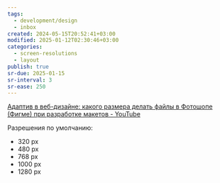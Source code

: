 ```yaml
---
tags:
  - development/design
  - inbox
created: 2024-05-15T20:52:41+03:00
modified: 2025-01-12T02:30:46+03:00
categories:
  - screen-resolutions
  - layout
publish: true
sr-due: 2025-01-15
sr-interval: 3
sr-ease: 250
---
```

[Адаптив в веб-дизайне: какого размера делать файлы в Фотошопе (Фигме) при разработке макетов - YouTube](https://www.youtube.com/watch?v=6snyo6ZqryE)

Разрешения по умолчанию:

- 320 px
- 480 px
- 768 px
- 1000 px
- 1280 px